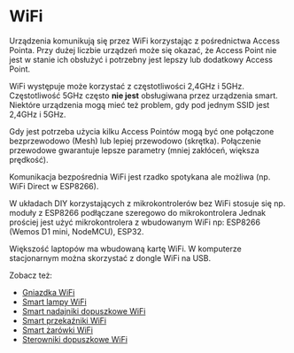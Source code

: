 # WiFi
Urządzenia komunikują się przez WiFi korzystając z pośrednictwa Access Pointa. Przy dużej liczbie urządzeń może się okazać, że Access Point nie jest w stanie ich obsłużyć i potrzebny jest lepszy lub dodatkowy Access Point.

WiFi występuje może korzystać z częstotliwości 2,4GHz i 5GHz. Częstotliwość 5GHz często **nie jest** obsługiwana przez urządzenia smart. Niektóre urządzenia mogą mieć też problem, gdy pod jednym SSID jest 2,4GHz i 5GHz. 

Gdy jest potrzeba użycia kilku Access Pointów mogą być one połączone bezprzewodowo (Mesh) lub lepiej przewodowo (skrętka). Połączenie przewodowe gwarantuje lepsze parametry (mniej zakłóceń, większa prędkość).

Komunikacja bezpośrednia WiFi jest rzadko spotykana ale możliwa (np. WiFi Direct w ESP8266). 

W układach DIY korzystających z mikrokontrolerów bez WiFi stosuje się np. moduły z ESP8266 podłączane szeregowo do mikrokontrolera
Jednak prościej jest użyć mikrokontrolera z wbudowanym WiFi np: ESP8266 (Wemos D1 mini, NodeMCU), ESP32.

Większość laptopów ma wbudowaną kartę WiFi. W komputerze stacjonarnym można skorzystać z dongle WiFi na USB.

Zobacz też:
* [Gniazdka WiFi](../sprzęt/rodzaje/Gniazdka%20WiFi)
* [Smart lampy WiFi](../sprzęt/rodzaje/Smart%20lampy%20WiFi)
* [Smart nadajniki dopuszkowe WiFi](../sprzęt/rodzaje/Smart%20nadajniki%20dopuszkowe%20WiFi)
* [Smart przekaźniki WiFi](../sprzęt/rodzaje/Smart%20przekaźniki%20WiFi)
* [Smart żarówki WiFi](../sprzęt/rodzaje/Smart%20żarówki%20WiFi)
* [Sterowniki dopuszkowe WiFi](../sprzęt/rodzaje/Sterowniki%20dopuszkowe%20WiFi)
